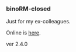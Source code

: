 ### binoRM-closed
Just for my ex-colleagues.

Online is [here](https://ggeniy-ua.github.io/binoRM-closed/).

ver 2.4.0
